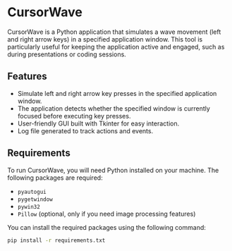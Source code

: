 # CursorWave

CursorWave is a Python application that simulates a wave movement (left and right arrow keys) in a specified application window. This tool is particularly useful for keeping the application active and engaged, such as during presentations or coding sessions.

## Features

- Simulate left and right arrow key presses in the specified application window.
- The application detects whether the specified window is currently focused before executing key presses.
- User-friendly GUI built with Tkinter for easy interaction.
- Log file generated to track actions and events.

## Requirements

To run CursorWave, you will need Python installed on your machine. The following packages are required:

- `pyautogui`
- `pygetwindow`
- `pywin32`
- `Pillow` (optional, only if you need image processing features)

You can install the required packages using the following command:

```bash
pip install -r requirements.txt

